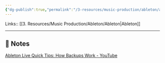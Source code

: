 ```yaml
---
{"dg-publish":true,"permalink":"/3-resources/music-production/ableton/ableton-backup-folder/","tags":["note"]}
---
```


Links:: [[3. Resources/Music Production/Ableton/Ableton\|Ableton]]

---

## 📝 Notes

[Ableton Live Quick Tips: How Backups Work - YouTube](https://www.youtube.com/watch?v=UdLS-7eVhds)


